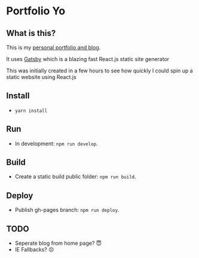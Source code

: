 # Portfolio Yo

## What is this?

This is my [personal portfolio and blog](http://www.livingincircuits.co.uk). 

It uses [Gatsby](https://github.com/gatsbyjs/gatsby) which is a blazing fast React.js static site generator

This was initially created in a few hours to see how quickly I could spin up a static website using React.js

## Install
- `yarn install`

## Run
- In development: `npm run develop`.

## Build
- Create a static build public folder: `npm run build`. 

## Deploy

- Publish gh-pages branch: `npm run deploy`.

## TODO
- Seperate blog from home page? :innocent:
- IE Fallbacks? :persevere:
